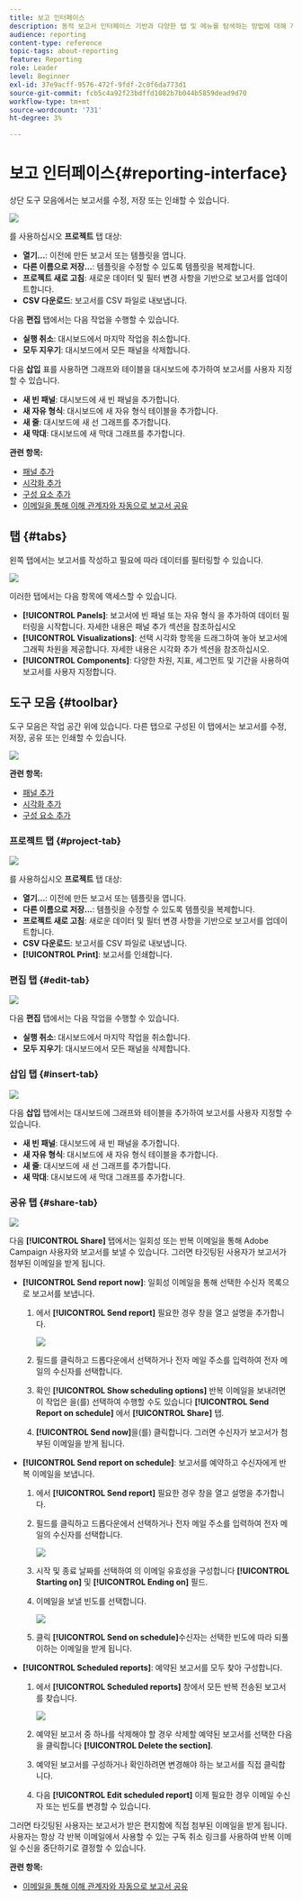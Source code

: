 ```yaml
---
title: 보고 인터페이스
description: 동적 보고서 인터페이스 기반과 다양한 탭 및 메뉴를 탐색하는 방법에 대해 자세히 알아보십시오.
audience: reporting
content-type: reference
topic-tags: about-reporting
feature: Reporting
role: Leader
level: Beginner
exl-id: 37e9acff-9576-472f-9fdf-2c0f6da773d1
source-git-commit: fcb5c4a92f23bdffd1082b7b044b5859dead9d70
workflow-type: tm+mt
source-wordcount: '731'
ht-degree: 3%

---
```


# 보고 인터페이스{#reporting-interface}

상단 도구 모음에서는 보고서를 수정, 저장 또는 인쇄할 수 있습니다.

![](assets/dynamic_report_toolbar.png)

를 사용하십시오 **프로젝트** 탭 대상:

* **열기...**: 이전에 만든 보고서 또는 템플릿을 엽니다.
* **다른 이름으로 저장...**: 템플릿을 수정할 수 있도록 템플릿을 복제합니다.
* **프로젝트 새로 고침**: 새로운 데이터 및 필터 변경 사항을 기반으로 보고서를 업데이트합니다.
* **CSV 다운로드**: 보고서를 CSV 파일로 내보냅니다.

다음 **편집** 탭에서는 다음 작업을 수행할 수 있습니다.

* **실행 취소**: 대시보드에서 마지막 작업을 취소합니다.
* **모두 지우기**: 대시보드에서 모든 패널을 삭제합니다.

다음 **삽입** 표를 사용하면 그래프와 테이블을 대시보드에 추가하여 보고서를 사용자 지정할 수 있습니다.

* **새 빈 패널**: 대시보드에 새 빈 패널을 추가합니다.
* **새 자유 형식**: 대시보드에 새 자유 형식 테이블을 추가합니다.
* **새 줄**: 대시보드에 새 선 그래프를 추가합니다.
* **새 막대**: 대시보드에 새 막대 그래프를 추가합니다.

**관련 항목:**

* [패널 추가](../../reporting/using/adding-panels.md)
* [시각화 추가](../../reporting/using/adding-visualizations.md)
* [구성 요소 추가](../../reporting/using/adding-components.md)
* [이메일을 통해 이해 관계자와 자동으로 보고서 공유](https://helpx.adobe.com/campaign/kb/simplify-campaign-management.html#Reportandshareinsightswithallstakeholders)

## 탭 {#tabs}

왼쪽 탭에서는 보고서를 작성하고 필요에 따라 데이터를 필터링할 수 있습니다.

![](assets/dynamic_report_interface.png)

이러한 탭에서는 다음 항목에 액세스할 수 있습니다.

* **[!UICONTROL Panels]**: 보고서에 빈 패널 또는 자유 형식 을 추가하여 데이터 필터링을 시작합니다. 자세한 내용은 패널 추가 섹션을 참조하십시오
* **[!UICONTROL Visualizations]**: 선택 시각화 항목을 드래그하여 놓아 보고서에 그래픽 차원을 제공합니다. 자세한 내용은 시각화 추가 섹션을 참조하십시오.
* **[!UICONTROL Components]**: 다양한 차원, 지표, 세그먼트 및 기간을 사용하여 보고서를 사용자 지정합니다.

## 도구 모음 {#toolbar}

도구 모음은 작업 공간 위에 있습니다. 다른 탭으로 구성된 이 탭에서는 보고서를 수정, 저장, 공유 또는 인쇄할 수 있습니다.

![](assets/dynamic_report_toolbar.png)

**관련 항목:**

* [패널 추가](../../reporting/using/adding-panels.md)
* [시각화 추가](../../reporting/using/adding-visualizations.md)
* [구성 요소 추가](../../reporting/using/adding-components.md)

### 프로젝트 탭 {#project-tab}

![](assets/tab_project.png)

를 사용하십시오 **프로젝트** 탭 대상:

* **열기...**: 이전에 만든 보고서 또는 템플릿을 엽니다.
* **다른 이름으로 저장...**: 템플릿을 수정할 수 있도록 템플릿을 복제합니다.
* **프로젝트 새로 고침**: 새로운 데이터 및 필터 변경 사항을 기반으로 보고서를 업데이트합니다.
* **CSV 다운로드**: 보고서를 CSV 파일로 내보냅니다.
* **[!UICONTROL Print]**: 보고서를 인쇄합니다.

### 편집 탭 {#edit-tab}

![](assets/tab_edit.png)

다음 **편집** 탭에서는 다음 작업을 수행할 수 있습니다.

* **실행 취소**: 대시보드에서 마지막 작업을 취소합니다.
* **모두 지우기**: 대시보드에서 모든 패널을 삭제합니다.

### 삽입 탭 {#insert-tab}

![](assets/tab_insert.png)

다음 **삽입** 탭에서는 대시보드에 그래프와 테이블을 추가하여 보고서를 사용자 지정할 수 있습니다.

* **새 빈 패널**: 대시보드에 새 빈 패널을 추가합니다.
* **새 자유 형식**: 대시보드에 새 자유 형식 테이블을 추가합니다.
* **새 줄**: 대시보드에 새 선 그래프를 추가합니다.
* **새 막대**: 대시보드에 새 막대 그래프를 추가합니다.

### 공유 탭 {#share-tab}

![](assets/tab_share_1.png)

다음 **[!UICONTROL Share]** 탭에서는 일회성 또는 반복 이메일을 통해 Adobe Campaign 사용자와 보고서를 보낼 수 있습니다. 그러면 타깃팅된 사용자가 보고서가 첨부된 이메일을 받게 됩니다.

* **[!UICONTROL Send report now]**: 일회성 이메일을 통해 선택한 수신자 목록으로 보고서를 보냅니다.

   1. 에서 **[!UICONTROL Send report]** 필요한 경우 창을 열고 설명을 추가합니다.

      ![](assets/tab_share_4.png)

   1. 필드를 클릭하고 드롭다운에서 선택하거나 전자 메일 주소를 입력하여 전자 메일의 수신자를 선택합니다.
   1. 확인 **[!UICONTROL Show scheduling options]** 반복 이메일을 보내려면 이 작업은 을(를) 선택하여 수행할 수도 있습니다 **[!UICONTROL Send Report on schedule]** 에서 **[!UICONTROL Share]** 탭.
   1. **[!UICONTROL Send now]**&#x200B;을(를) 클릭합니다. 그러면 수신자가 보고서가 첨부된 이메일을 받게 됩니다.

* **[!UICONTROL Send report on schedule]**: 보고서를 예약하고 수신자에게 반복 이메일을 보냅니다.

   1. 에서 **[!UICONTROL Send report]** 필요한 경우 창을 열고 설명을 추가합니다.
   1. 필드를 클릭하고 드롭다운에서 선택하거나 전자 메일 주소를 입력하여 전자 메일의 수신자를 선택합니다.

      ![](assets/tab_share_5.png)

   1. 시작 및 종료 날짜를 선택하여 의 이메일 유효성을 구성합니다 **[!UICONTROL Starting on]** 및 **[!UICONTROL Ending on]** 필드.
   1. 이메일을 보낼 빈도를 선택합니다.

      ![](assets/tab_share_2.png)

   1. 클릭 **[!UICONTROL Send on schedule]**&#x200B;수신자는 선택한 빈도에 따라 되풀이하는 이메일을 받게 됩니다.

* **[!UICONTROL Scheduled reports]**: 예약된 보고서를 모두 찾아 구성합니다.

   1. 에서 **[!UICONTROL Scheduled reports]** 창에서 모든 반복 전송된 보고서를 찾습니다.

      ![](assets/tab_share_3.png)

   1. 예약된 보고서 중 하나를 삭제해야 할 경우 삭제할 예약된 보고서를 선택한 다음 을 클릭합니다 **[!UICONTROL Delete the section]**.
   1. 예약된 보고서를 구성하거나 확인하려면 변경해야 하는 보고서를 직접 클릭합니다.
   1. 다음 **[!UICONTROL Edit scheduled report]** 이제 필요한 경우 이메일 수신자 또는 빈도를 변경할 수 있습니다.

그러면 타깃팅된 사용자는 보고서가 받은 편지함에 직접 첨부된 이메일을 받게 됩니다. 사용자는 항상 각 반복 이메일에서 사용할 수 있는 구독 취소 링크를 사용하여 반복 이메일 수신을 중단하기로 결정할 수 있습니다.

**관련 항목:**

* [이메일을 통해 이해 관계자와 자동으로 보고서 공유](https://helpx.adobe.com/campaign/kb/simplify-campaign-management.html#Reportandshareinsightswithallstakeholders)
